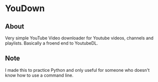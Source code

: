 # YouDown

## About
Very simple YouTube Video downloader for Youtube videos, channels and playlists.
Basically a froend end to YoutubeDL.

## Note
I made this to practice Python and only useful for someone who doesn't know how to use a command line.
